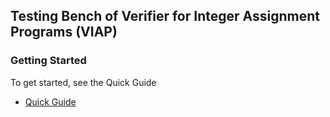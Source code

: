 ## Testing Bench of Verifier for Integer Assignment Programs (VIAP)<h3> Getting Started

To get started, see the Quick Guide


* [Quick Guide](https://github.com/VerifierIntegerAssignment/VIAP/blob/master/quick_guide.pdf)

